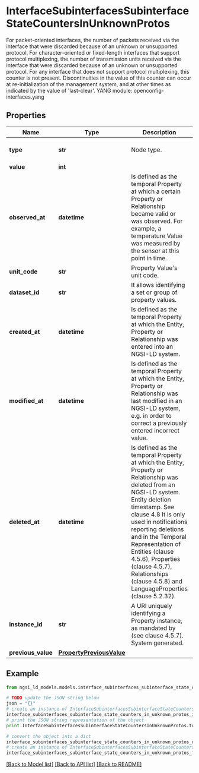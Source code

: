 # InterfaceSubinterfacesSubinterfaceStateCountersInUnknownProtos

For packet-oriented interfaces, the number of packets received via the interface that were discarded because of an unknown or unsupported protocol. For character-oriented or fixed-length interfaces that support protocol multiplexing, the number of transmission units received via the interface that were discarded because of an unknown or unsupported protocol. For any interface that does not support protocol multiplexing, this counter is not present.  Discontinuities in the value of this counter can occur at re-initialization of the management system, and at other times as indicated by the value of 'last-clear'.  YANG module: openconfig-interfaces.yang 

## Properties

Name | Type | Description | Notes
------------ | ------------- | ------------- | -------------
**type** | **str** | Node type.  | [optional] [default to 'Property']
**value** | **int** |  | 
**observed_at** | **datetime** | Is defined as the temporal Property at which a certain Property or Relationship became valid or was observed. For example, a temperature Value was measured by the sensor at this point in time.  | [optional] 
**unit_code** | **str** | Property Value&#39;s unit code.  | [optional] 
**dataset_id** | **str** | It allows identifying a set or group of property values.  | [optional] 
**created_at** | **datetime** | Is defined as the temporal Property at which the Entity, Property or Relationship was entered into an NGSI-LD system.  | [optional] [readonly] 
**modified_at** | **datetime** | Is defined as the temporal Property at which the Entity, Property or Relationship was last modified in an NGSI-LD system, e.g. in order to correct a previously entered incorrect value.  | [optional] [readonly] 
**deleted_at** | **datetime** | Is defined as the temporal Property at which the Entity, Property or Relationship was deleted from an NGSI-LD system.  Entity deletion timestamp. See clause 4.8 It is only used in notifications reporting deletions and in the Temporal Representation of Entities (clause 4.5.6), Properties (clause 4.5.7), Relationships (clause 4.5.8) and LanguageProperties (clause 5.2.32).  | [optional] [readonly] 
**instance_id** | **str** | A URI uniquely identifying a Property instance, as mandated by (see clause 4.5.7). System generated.  | [optional] [readonly] 
**previous_value** | [**PropertyPreviousValue**](PropertyPreviousValue.md) |  | [optional] 

## Example

```python
from ngsi_ld_models.models.interface_subinterfaces_subinterface_state_counters_in_unknown_protos import InterfaceSubinterfacesSubinterfaceStateCountersInUnknownProtos

# TODO update the JSON string below
json = "{}"
# create an instance of InterfaceSubinterfacesSubinterfaceStateCountersInUnknownProtos from a JSON string
interface_subinterfaces_subinterface_state_counters_in_unknown_protos_instance = InterfaceSubinterfacesSubinterfaceStateCountersInUnknownProtos.from_json(json)
# print the JSON string representation of the object
print InterfaceSubinterfacesSubinterfaceStateCountersInUnknownProtos.to_json()

# convert the object into a dict
interface_subinterfaces_subinterface_state_counters_in_unknown_protos_dict = interface_subinterfaces_subinterface_state_counters_in_unknown_protos_instance.to_dict()
# create an instance of InterfaceSubinterfacesSubinterfaceStateCountersInUnknownProtos from a dict
interface_subinterfaces_subinterface_state_counters_in_unknown_protos_form_dict = interface_subinterfaces_subinterface_state_counters_in_unknown_protos.from_dict(interface_subinterfaces_subinterface_state_counters_in_unknown_protos_dict)
```
[[Back to Model list]](../README.md#documentation-for-models) [[Back to API list]](../README.md#documentation-for-api-endpoints) [[Back to README]](../README.md)


